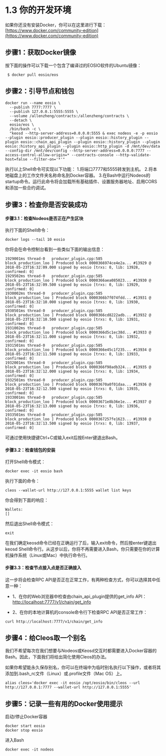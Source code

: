 # 1.3 你的开发环境
如果你还没有安装Docker，你可以在这里进行下载：[https://www.docker.com/community-edition](https://www.docker.com/community-edition)

## 步骤1：获取Docker镜像
按下面的操作可以下载一个包含了编译过的EOSIO软件的Ubuntu镜像：
```
 $ docker pull eosio/eos
```

## 步骤2：引导节点和钱包

```
docker run --name eosio \
  --publish 7777:7777 \
  --publish 127.0.0.1:5555:5555 \
  --volume /allenzheng/contracts:/allenzheng/contracts \
  --detach \
  eosio/eos \
  /bin/bash -c \
  "keosd --http-server-address=0.0.0.0:5555 & exec nodeos -e -p eosio --plugin eosio::producer_plugin --plugin eosio::history_plugin --plugin eosio::chain_api_plugin --plugin eosio::history_plugin --plugin eosio::history_api_plugin --plugin eosio::http_plugin -d /mnt/dev/data --config-dir /mnt/dev/config --http-server-address=0.0.0.0:7777 --access-control-allow-origin=* --contracts-console --http-validate-host=false --filter-on='*'"
```

执行以上Shell命令可实现以下功能：
1.将端口7777和5555转发到主机。
2.将本地磁盘上的工作文件夹名称命名到Docker容器。
3.在Bash中运行Nodeos的startup命令。运行此命令将会加载所有基础插件、设置服务器地址、启用CORS和添加一些合约调试。

## 步骤3：检查你是否安装成功
#### 步骤3.1：检查Nodeos是否正在产生区块
执行下面的Shell命令：

```
docker logs --tail 10 eosio
```

你将会在命令控制台看到一些类似下面的输出信息：

```
1929001ms thread-0   producer_plugin.cpp:585       block_production_loo ] Produced block 0000366974ce4e2a... #13929 @ 2018-05-23T16:32:09.000 signed by eosio [trxs: 0, lib: 13928, confirmed: 0]
1929502ms thread-0   producer_plugin.cpp:585       block_production_loo ] Produced block 0000366aea085023... #13930 @ 2018-05-23T16:32:09.500 signed by eosio [trxs: 0, lib: 13929, confirmed: 0]
1930002ms thread-0   producer_plugin.cpp:585       block_production_loo ] Produced block 0000366b7f074fdd... #13931 @ 2018-05-23T16:32:10.000 signed by eosio [trxs: 0, lib: 13930, confirmed: 0]
1930501ms thread-0   producer_plugin.cpp:585       block_production_loo ] Produced block 0000366cd8222adb... #13932 @ 2018-05-23T16:32:10.500 signed by eosio [trxs: 0, lib: 13931, confirmed: 0]
1931002ms thread-0   producer_plugin.cpp:585       block_production_loo ] Produced block 0000366d5c1ec38d... #13933 @ 2018-05-23T16:32:11.000 signed by eosio [trxs: 0, lib: 13932, confirmed: 0]
1931501ms thread-0   producer_plugin.cpp:585       block_production_loo ] Produced block 0000366e45c1f235... #13934 @ 2018-05-23T16:32:11.500 signed by eosio [trxs: 0, lib: 13933, confirmed: 0]
1932001ms thread-0   producer_plugin.cpp:585       block_production_loo ] Produced block 0000366f98adb324... #13935 @ 2018-05-23T16:32:12.000 signed by eosio [trxs: 0, lib: 13934, confirmed: 0]
1932501ms thread-0   producer_plugin.cpp:585       block_production_loo ] Produced block 00003670a0f01daa... #13936 @ 2018-05-23T16:32:12.500 signed by eosio [trxs: 0, lib: 13935, confirmed: 0]
1933001ms thread-0   producer_plugin.cpp:585       block_production_loo ] Produced block 00003671e8b36e1e... #13937 @ 2018-05-23T16:32:13.000 signed by eosio [trxs: 0, lib: 13936, confirmed: 0]
1933501ms thread-0   producer_plugin.cpp:585       block_production_loo ] Produced block 0000367257fe1623... #13938 @ 2018-05-23T16:32:13.500 signed by eosio [trxs: 0, lib: 13937, confirmed: 0]
```
可通过使用快捷键Ctrl+C或输入exit后按Enter键退出Bash。

#### 步骤3.2：检查钱包的安装
打开Shell命令模式：

```
docker exec -it eosio bash
```

执行下面的命令：


```
cleos --wallet-url http://127.0.0.1:5555 wallet list keys
```

你会得到下面的响应：


```
Wallets:
[]
```

然后退出Shell命令模式：


```
exit
```

在我们确定keosd命令已经在正确运行了后，输入exit命令，然后按enter键退出keosd Shell命令行。从这步以后，你将不再需要进入Bash，你只需要在你的计算机操作系统（Linux或Mac）中执行命令行。

#### 步骤3.3：检查节点接入点是否正确接入
这一步将会检查RPC API是否正在正常工作，有两种检查方式，你可以选择其中任意一种：
- 1、在你的Web浏览器中检查由chain_api_plugin提供的get_info API：[http://localhost:7777/v1/chain/get_info](http://localhost:7777/v1/chain/get_info)

- 2、在你的本地计算机的console命令行下检查RPC API是否正常工作：


```
curl http://localhost:7777/v1/chain/get_info
```

## 步骤4：给Cleos取一个别名
我们不希望每次在我们想要与Nodeos或Keosd交互时都需要进入Docker容器的Bash。因此，下面我们将给出简化使用Cleos的办法。

如果你希望能永久保存别名，你可以在终端中为临时别名执行以下操作，或者将其添加到.bash_rc文件（Linux）或.profile文件（Mac OS）上。


```
alias cleos='docker exec -it eosio /opt/eosio/bin/cleos --url http://127.0.0.1:7777 --wallet-url http://127.0.0.1:5555'
```

## 步骤5：记录一些有用的Docker使用提示
启动/停止Docker容器

```
docker start eosio
docker stop eosio
```

进入Bash

```
docker exec -it nodeos
```
























